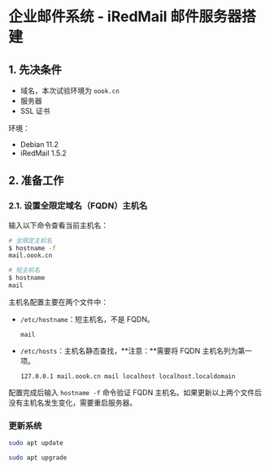 # 企业邮件系统 - iRedMail 邮件服务器搭建

## 1. 先决条件

- 域名，本次试验环境为 `oook.cn`
- 服务器
- SSL 证书

环境：

- Debian 11.2
- iRedMail 1.5.2

## 2. 准备工作

### 2.1. 设置全限定域名（FQDN）主机名

输入以下命令查看当前主机名：

```bash
# 全限定主机名
$ hostname -f
mail.oook.cn

# 短主机名
$ hostname
mail
```

主机名配置主要在两个文件中：

- `/etc/hostname`：短主机名，不是 FQDN。

  ```
  mail
  ```

- `/etc/hosts`：主机名静态查找，**注意：**需要将 FQDN 主机名列为第一项。

  ```
  127.0.0.1	mail.oook.cn mail localhost localhost.localdomain
  ```

配置完成后输入 `hostname -f` 命令验证 FQDN 主机名。如果更新以上两个文件后没有主机名发生变化，需要重启服务器。

### 更新系统

```bash
sudo apt update

sudo apt upgrade
```

